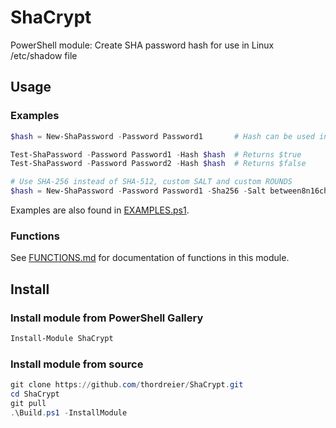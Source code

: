 # ShaCrypt

PowerShell module: Create SHA password hash for use in Linux /etc/shadow file

## Usage

### Examples

```powershell
$hash = New-ShaPassword -Password Password1       # Hash can be used in /etc/shadow file on Linux

Test-ShaPassword -Password Password1 -Hash $hash  # Returns $true
Test-ShaPassword -Password Password2 -Hash $hash  # Returns $false

# Use SHA-256 instead of SHA-512, custom SALT and custom ROUNDS
$hash = New-ShaPassword -Password Password1 -Sha256 -Salt between8n16chars -Rounds 2000

```

Examples are also found in [EXAMPLES.ps1](EXAMPLES.ps1).

### Functions

See [FUNCTIONS.md](FUNCTIONS.md) for documentation of functions in this module.

## Install

### Install module from PowerShell Gallery

```powershell
Install-Module ShaCrypt
```

### Install module from source

```powershell
git clone https://github.com/thordreier/ShaCrypt.git
cd ShaCrypt
git pull
.\Build.ps1 -InstallModule
```
